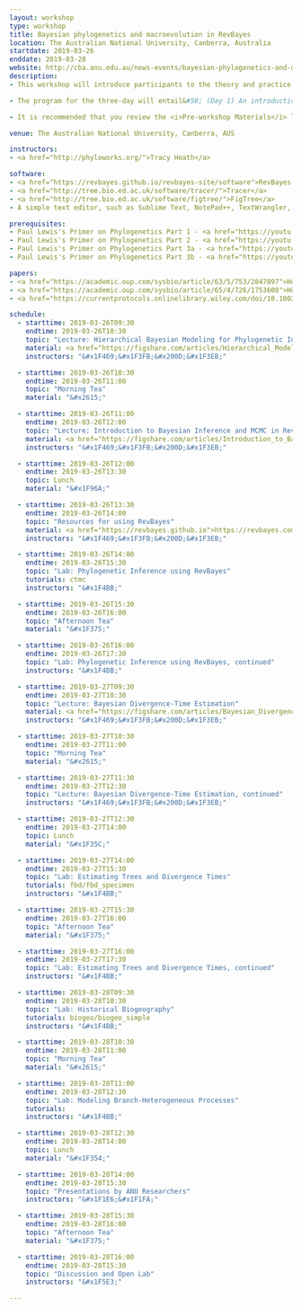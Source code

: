 ```yaml
---
layout: workshop
type: workshop
title: Bayesian phylogenetics and macroevolution in RevBayes
location: The Australian National University, Canberra, Australia
startdate: 2019-03-26
enddate: 2019-03-28
website: http://cba.anu.edu.au/news-events/bayesian-phylogenetics-and-macroevolution-revbayes
description: 
- This workshop will introduce participants to the theory and practice of phylogenetic inference methods for macroevolution using RevBayes. The three-day course is sponsored by the Centre for Biodivesity Analysis at the Australian National University. 

- The program for the three-day will entail&#58; (Day 1) An introduction to RevBayes, MCMC, and basic tree inference; (Day 2) Combining data from fossil and ling taxa and Historical biogeography; (Day 3) Modeling complex processes on trees and discussion/open lab. A detailed schedule is given below. 

- It is recommended that you review the <i>Pre-workshop Materials</i> listed below if you do not already have a strong understanding of likelihood-based phylogenetics, probability, and Bayesian inference. These video lectures are by <a href="https://phylogeny.uconn.edu/">Paul Lewis</a> and provide a clear overview of these topics. Additionally, a list of papers describing RevBayes and graphical models is provided as suggested background reading.

venue: The Australian National University, Canberra, AUS

instructors:
- <a href="http://phyloworks.org/">Tracy Heath</a>

software:
- <a href="https://revbayes.github.io/revbayes-site/software">RevBayes v1.0.10</a> 
- <a href="http://tree.bio.ed.ac.uk/software/tracer/">Tracer</a>
- <a href="http://tree.bio.ed.ac.uk/software/figtree/">FigTree</a>
- A simple text editor, such as Sublime Text, NotePad++, TextWrangler, BBEdit, vim, or emacs 

prerequisites:
- Paul Lewis's Primer on Phylogenetics Part 1 - <a href="https://youtu.be/1r4z0YJq580">Trees & Likelihood</a>
- Paul Lewis's Primer on Phylogenetics Part 2 - <a href="https://youtu.be/UsLeY0wZr4Y">Substitution Models</a>
- Paul Lewis's Primer on Phylogenetics Part 3a - <a href="https://youtu.be/4PWlnNsfz90">Bayesian Statistics & MCMC</a>
- Paul Lewis's Primer on Phylogenetics Part 3b - <a href="https://youtu.be/TLtOS--YwkU">Bayesian Phylogenetics</a>

papers:
- <a href="https://academic.oup.com/sysbio/article/63/5/753/2847897">Höhna et al. (2014). Probabilistic Graphical Model Representation in Phylogenetics.</a>
- <a href="https://academic.oup.com/sysbio/article/65/4/726/1753608">Höhna et al. (2016). RevBayes&#58; Bayesian Phylogenetic Inference Using Graphical Models and an Interactive Model-Specification Language.</a>
- <a href="https://currentprotocols.onlinelibrary.wiley.com/doi/10.1002/cpbi.22">Höhna et al. (2017). Phylogenetic Inference Using RevBayes.</a>

schedule:
  - starttime: 2019-03-26T09:30
    endtime: 2019-03-26T10:30
    topic: "Lecture: Hierarchical Bayesian Modeling for Phylogenetic Inference using RevBayes"
    material: <a href="https://figshare.com/articles/Hierarchical_Modeling_for_Phylogenetic_Inference_using_RevBayes/7886201">Lecture slides</a>
    instructors: "&#x1F469;&#x1F3FB;&#x200D;&#x1F3EB;"

  - starttime: 2019-03-26T10:30
    endtime: 2019-03-26T11:00
    topic: "Morning Tea"
    material: "&#x2615;"

  - starttime: 2019-03-26T11:00
    endtime: 2019-03-26T12:00
    topic: "Lecture: Introduction to Bayesian Inference and MCMC in RevBayes"
    material: <a href="https://figshare.com/articles/Introduction_to_Bayesian_Inference_MCMC_in_RevBayes/7886447">Lecture slides</a>
    instructors: "&#x1F469;&#x1F3FB;&#x200D;&#x1F3EB;"

  - starttime: 2019-03-26T12:00
    endtime: 2019-03-26T13:30
    topic: Lunch
    material: "&#x1F96A;"

  - starttime: 2019-03-26T13:30
    endtime: 2019-03-26T14:00
    topic: "Resources for using RevBayes"
    material: <a href="https://revbayes.github.io">https://revbayes.com</a>
    instructors: "&#x1F469;&#x1F3FB;&#x200D;&#x1F3EB;"

  - starttime: 2019-03-26T14:00
    endtime: 2019-03-26T15:30
    topic: "Lab: Phylogenetic Inference using RevBayes"
    tutorials: ctmc
    instructors: "&#x1F4BB;"

  - starttime: 2019-03-26T15:30
    endtime: 2019-03-26T16:00
    topic: "Afternoon Tea"
    material: "&#x1F375;"

  - starttime: 2019-03-26T16:00
    endtime: 2019-03-26T17:30
    topic: "Lab: Phylogenetic Inference using RevBayes, continued"
    instructors: "&#x1F4BB;"

  - starttime: 2019-03-27T09:30
    endtime: 2019-03-27T10:30
    topic: "Lecture: Bayesian Divergence-Time Estimation"
    material: <a href="https://figshare.com/articles/Bayesian_Divergence-Time_Estimation_Lecture/6849005">Lecture slides</a>
    instructors: "&#x1F469;&#x1F3FB;&#x200D;&#x1F3EB;"

  - starttime: 2019-03-27T10:30
    endtime: 2019-03-27T11:00
    topic: "Morning Tea"
    material: "&#x2615;"

  - starttime: 2019-03-27T11:30
    endtime: 2019-03-27T12:30
    topic: "Lecture: Bayesian Divergence-Time Estimation, continued"
    instructors: "&#x1F469;&#x1F3FB;&#x200D;&#x1F3EB;"

  - starttime: 2019-03-27T12:30
    endtime: 2019-03-27T14:00
    topic: Lunch
    material: "&#x1F35C;"

  - starttime: 2019-03-27T14:00
    endtime: 2019-03-27T15:30
    topic: "Lab: Estimating Trees and Divergence Times"
    tutorials: fbd/fbd_specimen
    instructors: "&#x1F4BB;"

  - starttime: 2019-03-27T15:30
    endtime: 2019-03-27T16:00
    topic: "Afternoon Tea"
    material: "&#x1F375;"

  - starttime: 2019-03-27T16:00
    endtime: 2019-03-27T17:30
    topic: "Lab: Estimating Trees and Divergence Times, continued"
    instructors: "&#x1F4BB;"

  - starttime: 2019-03-28T09:30
    endtime: 2019-03-28T10:30
    topic: "Lab: Historical Biogeography"
    tutorials: biogeo/biogeo_simple 
    instructors: "&#x1F4BB;"

  - starttime: 2019-03-28T10:30
    endtime: 2019-03-28T11:00
    topic: "Morning Tea"
    material: "&#x2615;"

  - starttime: 2019-03-28T11:00
    endtime: 2019-03-28T12:30
    topic: "Lab: Modeling Branch-Heterogeneous Processes"
    tutorials: 
    instructors: "&#x1F4BB;"

  - starttime: 2019-03-28T12:30
    endtime: 2019-03-28T14:00
    topic: Lunch
    material: "&#x1F354;"

  - starttime: 2019-03-28T14:00
    endtime: 2019-03-28T15:30
    topic: "Presentations by ANU Researchers"
    instructors: "&#x1F1E6;&#x1F1FA;"

  - starttime: 2019-03-28T15:30
    endtime: 2019-03-28T16:00
    topic: "Afternoon Tea"
    material: "&#x1F375;"

  - starttime: 2019-03-28T16:00
    endtime: 2019-03-28T15:30
    topic: "Discussion and Open Lab"
    instructors: "&#x1F5E3;"

---
```


